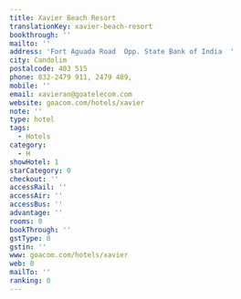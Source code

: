 ```yaml
---
title: Xavier Beach Resort
translationKey: xavier-beach-resort
bookthrough: ''
mailto: ''
address: 'Fort Aguada Road  Opp. State Bank of India  '
city: Candolim
postalcode: 403 515
phone: 832-2479 911, 2479 489,
mobile: ''
email: xavieran@goatelecom.com
website: goacom.com/hotels/xavier
note: ''
type: hotel
tags:
  - Hotels
category:
  - H
showHotel: 1
starCategory: 0
checkout: ''
accessRail: ''
accessAir: ''
accessBus: ''
advantage: ''
rooms: 0
bookThrough: ''
gstType: 0
gstin: ''
www: goacom.com/hotels/xavier
web: 0
mailTo: ''
ranking: 0
---
```







